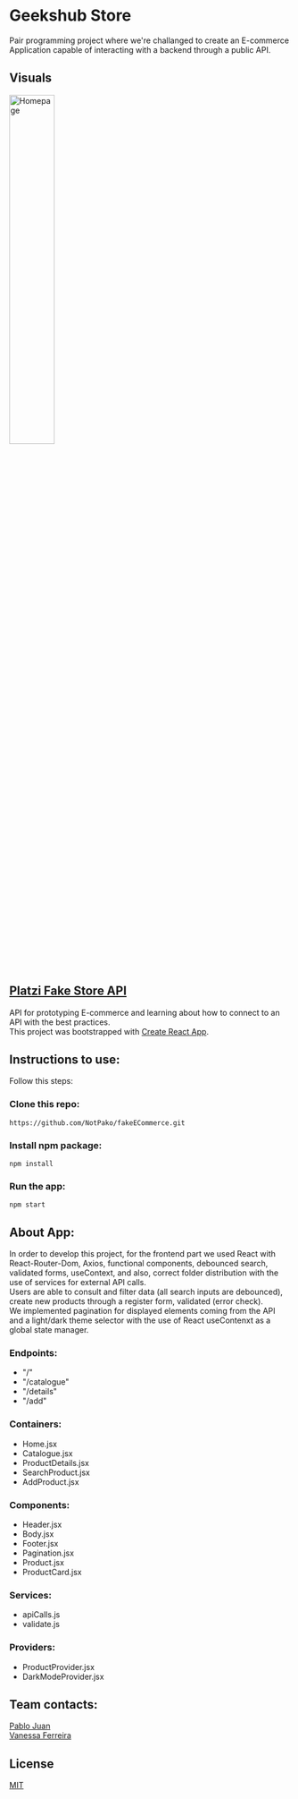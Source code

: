 # Geekshub Store

Pair programming project where we're challanged to create an E-commerce Application capable of interacting with a backend through a public API.

## Visuals
<img src="https://github.com/NotPako/main/fakeECommerce/src/images/Home.jpg" alt="Homepage" width="40%"/>

## [Platzi Fake Store API](https://fakeapi.platzi.com/)

API for prototyping E-commerce and learning about how to connect to an API with the best practices.
<br>
This project was bootstrapped with [Create React App](https://github.com/facebook/create-react-app).


## Instructions to use:

Follow this steps:

### Clone this repo:

`https://github.com/NotPako/fakeECommerce.git`

### Install npm package:

`npm install`

### Run the app:

`npm start`

## About App:

In order to develop this project, for the frontend part we used React with React-Router-Dom, Axios, functional components, debounced search, validated forms, useContext, and also, correct folder distribution with the use of services for external API calls.
<br>
Users are able to consult and filter data (all search inputs are debounced), create new products through a register form, validated (error check).
<br>
We implemented pagination for displayed elements coming from the API and a light/dark theme selector with the use of React useContenxt as a global state manager.


### Endpoints:

- "/"
- "/catalogue"
- "/details"
- "/add"


### Containers:

- Home.jsx
- Catalogue.jsx
- ProductDetails.jsx
- SearchProduct.jsx
- AddProduct.jsx


### Components:

- Header.jsx
- Body.jsx
- Footer.jsx
- Pagination.jsx
- Product.jsx
- ProductCard.jsx


### Services:

- apiCalls.js
- validate.js

### Providers:
- ProductProvider.jsx
- DarkModeProvider.jsx


## Team contacts: 
[Pablo Juan](https://www.linkedin.com/in/pabgra/)
<br>
[Vanessa Ferreira](https://www.linkedin.com/in/vanessabio/)


## License
[MIT](https://choosealicense.com/licenses/mit/)
